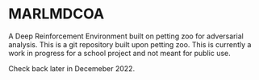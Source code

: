 # MARLMDCOA
A Deep Reinforcement Environment built on petting zoo for adversarial analysis. 
This is a git repository built upon petting zoo. This is currently a work in progress for a school project and not meant for public use.

Check back later in Decemeber 2022.
